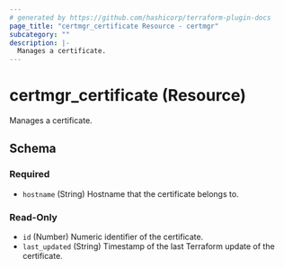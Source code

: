 ```yaml
---
# generated by https://github.com/hashicorp/terraform-plugin-docs
page_title: "certmgr_certificate Resource - certmgr"
subcategory: ""
description: |-
  Manages a certificate.
---
```


# certmgr_certificate (Resource)

Manages a certificate.



<!-- schema generated by tfplugindocs -->
## Schema

### Required

- `hostname` (String) Hostname that the certificate belongs to.

### Read-Only

- `id` (Number) Numeric identifier of the certificate.
- `last_updated` (String) Timestamp of the last Terraform update of the certificate.
